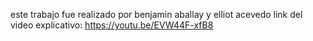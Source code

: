 este trabajo fue realizado por benjamin aballay y elliot acevedo
link del video explicativo: https://youtu.be/EVW44F-xfB8
